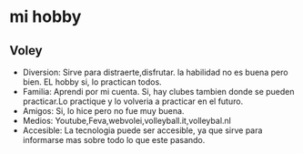 # mi hobby
## Voley
* Diversion: Sirve para distraerte,disfrutar. la habilidad no es buena pero bien. EL hobby si, lo practican todos.
* Familia: Aprendi por mi cuenta. Si, hay clubes tambien donde se pueden practicar.Lo practique y lo volveria a practicar en el futuro.
* Amigos: Si, lo hice pero no fue muy buena.
* Medios: Youtube,Feva,webvolei,volleyball.it,volleybal.nl
* Accesible: La tecnologia puede ser accesible, ya que sirve para informarse mas sobre todo lo que este pasando.